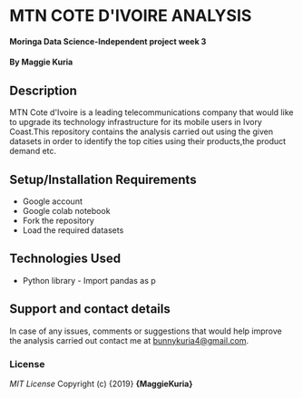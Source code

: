 # MTN COTE D'IVOIRE ANALYSIS
#### Moringa Data Science-Independent project week 3
#### By Maggie Kuria
## Description
MTN Cote d'Ivoire is a leading telecommunications company  that would like to upgrade its technology infrastructure for its mobile users in Ivory Coast.This repository contains the analysis carried out using the given datasets in order to identify the top cities using their products,the product demand etc.

## Setup/Installation Requirements
* Google account
* Google colab notebook
* Fork the repository
* Load the required datasets

## Technologies Used
* Python library - Import pandas as p

## Support and contact details
In case of any issues, comments or suggestions that would help improve the analysis carried out contact me at bunnykuria4@gmail.com.

### License
*MIT License*
Copyright (c) {2019} **{MaggieKuria}**
